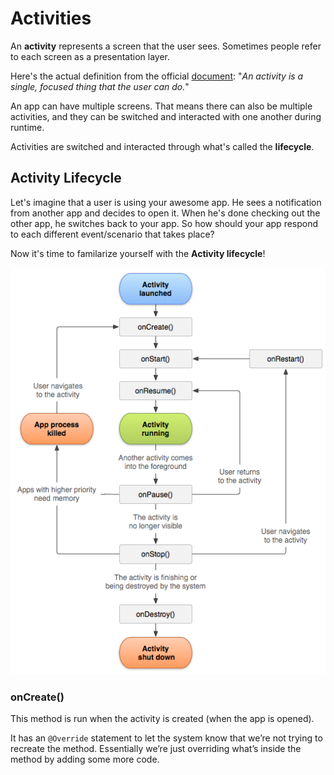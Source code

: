 # Activities

An **activity** represents a screen that the user sees. Sometimes people refer to each screen as a presentation layer.

Here's the actual definition from the official [document](https://developer.android.com/reference/android/app/Activity.html): "*An activity is a single, focused thing that the user can do.*"

An app can have multiple screens. That means there can also be multiple activities, and they can be switched and interacted with one another during runtime.

Activities are switched and interacted through what's called the **lifecycle**.

## Activity Lifecycle

Let's imagine that a user is using your awesome app. He sees a notification from another app and decides to open it. When he's done checking out the other app, he switches back to your app. So how should your app respond to each different event/scenario that takes place?

Now it's time to familarize yourself with the **Activity lifecycle**!

![Activity Lifecycle](../images/activity_lifecycle.png)

### onCreate()

This method is run when the activity is created (when the app is opened).

It has an `@Override` statement to let the system know that we’re not trying to recreate the method. Essentially we’re just overriding what’s inside the method by adding some more code.